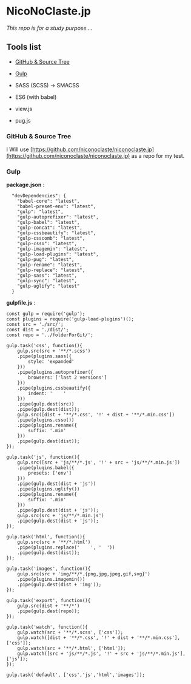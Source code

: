 # NicoNoClaste.jp

*This repo is for a study purpose....*

## Tools list

* [GitHub & Source Tree](#github--source-tree)
* [Gulp](#gulp)
* SASS (SCSS) -> SMACSS
* ES6 (with babel)

* view.js
* pug.js

### GitHub & Source Tree

I Will use [https://github.com/niconoclaste/niconoclaste.jp](https://github.com/niconoclaste/niconoclaste.jp) as a repo for my  test.

### Gulp

**package.json** :

```
  "devDependencies": {
    "babel-core": "latest",
    "babel-preset-env": "latest",
    "gulp": "latest",
    "gulp-autoprefixer": "latest",
    "gulp-babel": "latest",
    "gulp-concat": "latest",
    "gulp-cssbeautify": "latest",
    "gulp-csscomb": "latest",
    "gulp-csso": "latest",
    "gulp-imagemin": "latest",
    "gulp-load-plugins": "latest",
    "gulp-pug": "latest",
    "gulp-rename": "latest",
    "gulp-replace": "latest",
    "gulp-sass": "latest",
    "gulp-sync": "latest",
    "gulp-uglify": "latest"
  }
```

**gulpfile.js** :

```
const gulp = require('gulp');
const plugins = require('gulp-load-plugins')();
const src = './src/';
const dist = './dist/';
const repo = '../folderForGit/';

gulp.task('css', function(){
    gulp.src(src + '**/*.scss')
    .pipe(plugins.sass({
        style: 'expanded'
    }))
    .pipe(plugins.autoprefixer({
        browsers: ['last 2 versions']
    }))
    .pipe(plugins.cssbeautify({
        indent: '    '
    }))
    .pipe(gulp.dest(src))
    .pipe(gulp.dest(dist));
    gulp.src([dist + '**/*.css', '!' + dist + '**/*.min.css'])
    .pipe(plugins.csso())
    .pipe(plugins.rename({
        suffix: '.min'
    }))
    .pipe(gulp.dest(dist));
});

gulp.task('js', function(){
    gulp.src([src + 'js/**/*.js', '!' + src + 'js/**/*.min.js'])
    .pipe(plugins.babel({
        presets: ['env']
    }))
    .pipe(gulp.dest(dist + 'js'))
    .pipe(plugins.uglify())
    .pipe(plugins.rename({
        suffix: '.min'
    }))
    .pipe(gulp.dest(dist + 'js'));
    gulp.src(src + 'js/**/*.min.js')
    .pipe(gulp.dest(dist + 'js'));
});

gulp.task('html', function(){
    gulp.src(src + '**/*.html')
    .pipe(plugins.replace('    ', '  '))
    .pipe(gulp.dest(dist));
});

gulp.task('images', function(){
    gulp.src(src + 'img/**/*.{png,jpg,jpeg,gif,svg}')
    .pipe(plugins.imagemin())
    .pipe(gulp.dest(dist + 'img'));
});

gulp.task('export', function(){
    gulp.src(dist + '**/*')
    .pipe(gulp.dest(repo));
});

gulp.task('watch', function(){
    gulp.watch(src + '**/*.scss', ['css']);
    gulp.watch([dist + '**/*.css', '!' + dist + '**/*.min.css'], ['css']);
    gulp.watch(src + '**/*.html', ['html']);
    gulp.watch([src + 'js/**/*.js', '!' + src + 'js/**/*.min.js'], ['js']);
});

gulp.task('default', ['css','js','html','images']);
```
